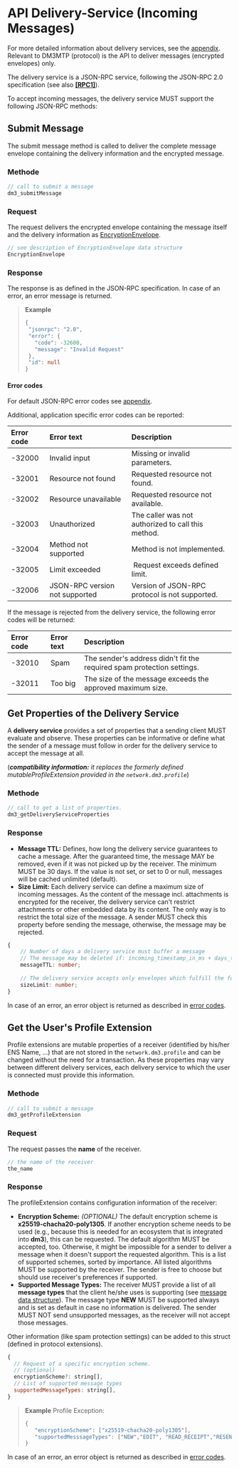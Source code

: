 # API Delivery-Service (Incoming Messages)

For more detailed information about delivery services, see the [appendix](mtp-appendix.md#appendix). Relevant to DM3MTP (protocol) is the API to deliver messages (encrypted envelopes) only.

The delivery service is a JSON-RPC service, following the JSON-RPC 2.0 specification (see also [**[RPC1]**](../references.md)).

To accept incoming messages, the delivery service MUST support the following JSON-RPC methods:

## Submit Message

The submit message method is called to deliver the complete message envelope containing the delivery information and the encrypted message.

### Methode

```TypeScript
// call to submit a message
dm3_submitMessage 
```

### Request

The request delivers the encrypted envelope containing the message itself and the delivery information as [EncryptionEnvelope](mtp-transport.md#encryption-envelope-data-structure).

```TypeScript
// see description of EncryptionEnvelope data structure
EncryptionEnvelope
```

### Response

The response is as defined in the JSON-RPC specification. In case of an error, an error message is returned.

> **Example**
>
> ```TypeScript
> {
>  "jsonrpc": "2.0", 
>  "error": {
>    "code": -32600, 
>    "message": "Invalid Request"
>  }, 
>  "id": null
>}
>```

#### Error codes

For default JSON-RPC error codes see [appendix](mtp-appendix.md#rpc-error-codes).

Additional, application specific error codes can be reported:

| Error code | Error text  | Description |
|:---|:---|:---|
| -32000 | Invalid input | Missing or invalid parameters.|
| -32001 | Resource not found | Requested resource not found.|
| -32002 | Resource unavailable | Requested resource not available.|
| -32003 | Unauthorized | The caller was not authorized to call this method.|
| -32004 | Method not supported | Method is not implemented.|
| -32005 | Limit exceeded | Request exceeds defined limit.|
| -32006 | JSON-RPC version not supported | Version of JSON-RPC protocol is not supported.|

If the message is rejected from the delivery service, the following error codes will be returned:

| Error code | Error text  | Description |
|:---|:---|:---|
| -32010 | Spam | The sender's address didn't fit the required spam protection settings.|
| -32011 | Too big | The size of the message exceeds the approved maximum size.|

## Get Properties of the Delivery Service

A **delivery service** provides a set of properties that a sending client MUST evaluate and observe. These properties can be informative or define what the sender of a message must follow in order for the delivery service to accept the message at all.

(_**compatibility information:** it replaces the formerly defined mutableProfileExtension provided in the `network.dm3.profile`_)

### Methode

```TypeScript
// call to get a list of properties. 
dm3_getDeliveryServiceProperties
```

### Response

* **Message TTL:** Defines, how long the delivery service guarantees to cache a message. After the guaranteed time, the message MAY be removed, even if it was not picked up by the receiver. The minimum MUST be 30 days. If the value is not set, or set to 0 or null, messages will be cached unlimited (default).
* **Size Limit:** Each delivery service can define a maximum size of incoming messages. As the content of the message incl. attachments is encrypted for the receiver, the delivery service can't restrict attachments or other embedded data by its content. The only way is to restrict the total size of the message.
A sender MUST check this property before sending the message, otherwise, the message may be rejected.

```TypeScript
{
    // Number of days a delivery service must buffer a message
    // The message may be deleted if: incoming_timestamp_in_ms + days_to_ms(messageTTL) < now_in_ms
    messageTTL: number;
  
    // The delivery service accepts only envelopes which fulfill the following condition: sizeInBytes(envelope) <= sizeLimit
    sizeLimit: number; 
}
```

In case of an error, an error object is returned as described in [error codes](#error-codes).

## Get the User's Profile Extension

Profile extensions are mutable properties of a receiver (identified by his/her ENS Name, ...) that are not stored in the `network.dm3.profile` and can be changed without the need for a transaction. As these properties may vary between different delivery services, each delivery service to which the user is connected must provide this information.

### Methode

```TypeScript
// call to submit a message
dm3_getProfileExtension
```

### Request

The request passes the **name** of the receiver.

```TypeScript
// the name of the receiver
the_name
```

### Response

The profileExtension contains configuration information of the receiver:

* **Encryption Scheme:** _(OPTIONAL)_ The default encryption scheme is **x25519-chacha20-poly1305**. If another encryption scheme needs to be used (e.g., because this is needed for an ecosystem that is integrated into **dm3**), this can be requested. The default algorithm MUST be accepted, too. Otherwise, it might be impossible for a sender to deliver a message when it doesn't support the requested algorithm.
This is a list of supported schemes, sorted by importance. All listed algorithms MUST be supported by the receiver. The sender is free to choose but should use receiver's preferences if supported.
* **Supported Message Types:** The receiver MUST provide a list of all **message types** that the client he/she uses is supporting (see [message data structure](mtp-transport.md#message_data_structure)).
The message type **NEW** MUST be supported always and is set as default in case no information is delivered.
The sender MUST NOT send unsupported messages, as the receiver will not accept those messages.

Other information (like spam protection settings) can be added to this struct (defined in protocol extensions).

```JavaScript
{
  // Request of a specific encryption scheme.
  // (optional)
  encryptionScheme?: string[],
  // List of supported message types
  supportedMessageTypes: string[],
}
```

> **Example** Profile Exception:
>
> ```JavaScript
> {
>    "encryptionScheme": ["x25519-chacha20-poly1305"],
>    "supportedMesssageTypes": ["NEW","EDIT", "READ_RECEIPT","RESEND_REQUEST"],
> }
> ```

In case of an error, an error object is returned as described in [error codes](#error-codes).

